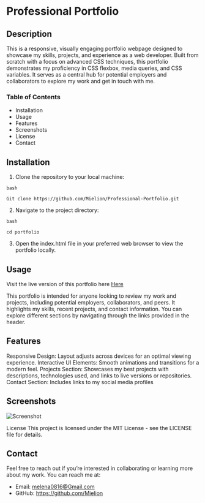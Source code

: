 # Professional Portfolio

## Description
This is a responsive, visually engaging portfolio webpage designed to showcase my skills, projects, and experience as a web developer. Built from scratch with a focus on advanced CSS techniques, this portfolio demonstrates my proficiency in CSS flexbox, media queries, and CSS variables. It serves as a central hub for potential employers and collaborators to explore my work and get in touch with me.

### Table of Contents

- Installation
- Usage
- Features
- Screenshots
- License
- Contact

## Installation

1. Clone the repository to your local machine:
```
bash

Git clone https://github.com/Mielion/Professional-Portfolio.git

```
2. Navigate to the project directory:

```
bash

cd portfolio
```
3. Open the index.html file in your preferred web browser to view the portfolio locally.

## Usage

Visit the live version of this portfolio here [Here](https://github.com/Mielion/Professional-Portfolio.git)

This portfolio is intended for anyone looking to review my work and projects, including potential employers, collaborators, and peers. It highlights my skills, recent projects, and contact information. You can explore different sections by navigating through the links provided in the header.

## Features
Responsive Design: Layout adjusts across devices for an optimal viewing experience.
Interactive UI Elements: Smooth animations and transitions for a modern feel.
Projects Section: Showcases my best projects with descriptions, technologies used, and links to live versions or repositories.
Contact Section: Includes links to my social media profiles 

## Screenshots
![Screenshot](https://github.com/user-attachments/assets/622073bd-5c30-40de-8a30-880306496a00)


License
This project is licensed under the MIT License - see the LICENSE file for details.

## Contact
Feel free to reach out if you’re interested in collaborating or learning more about my work. You can reach me at:

* Email: melena0816@Gmail.com
* GitHub: https://github.com/Mielion

